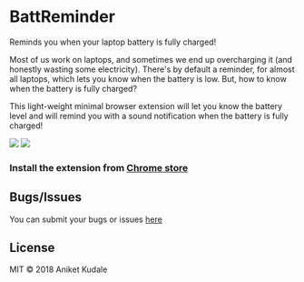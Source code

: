 # BattReminder

Reminds you when your laptop battery is fully charged!

Most of us work on laptops, and sometimes we end up overcharging it (and honestly wasting some electricity). There's by default a reminder, for almost all laptops, which lets you know when the battery is low. But, how to know when the battery is fully charged? 

This light-weight minimal browser extension will let you know the battery level and will remind you with a sound notification when the battery is fully charged!

![](https://lh3.googleusercontent.com/rlzS9v9J_pKKhMg9k0poV8MZAqmH2FhwUwSWwUGfJVFdF5jue1wi2jUQqKoktBy5N1r4q8FdpZk=w640-h400-e365)
![](https://lh3.googleusercontent.com/yebzM4zrHwbYZkTqxm_GbAhN9SjsBVntU2wS3NlbxZQzQD7_l08egsYiPoI92iUiqjfzclyN=w640-h400-e365)
### Install the extension from [Chrome store][chrome-store]

## Bugs/Issues
You can submit your bugs or issues [here][github-issues]

## License
MIT © 2018 Aniket Kudale

 [chrome-store]: https://chrome.google.com/webstore/detail/battreminder/eolgelhflgphiebnjopklpnplinmemfi
 [github-issues]: https://github.com/aniketkudale/battreminder/issues

